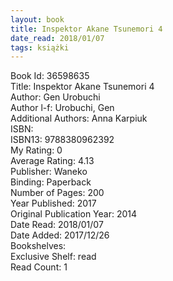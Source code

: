 ```yaml
---
layout: book
title: Inspektor Akane Tsunemori 4
date_read: 2018/01/07
tags: książki
---
```


Book Id: 36598635<br />
Title: Inspektor Akane Tsunemori 4<br />
Author: Gen Urobuchi<br />
Author l-f: Urobuchi, Gen<br />
Additional Authors: Anna Karpiuk<br />
ISBN: <br />
ISBN13: 9788380962392<br />
My Rating: 0<br />
Average Rating: 4.13<br />
Publisher: Waneko<br />
Binding: Paperback<br />
Number of Pages: 200<br />
Year Published: 2017<br />
Original Publication Year: 2014<br />
Date Read: 2018/01/07<br />
Date Added: 2017/12/26<br />
Bookshelves: <br />
Exclusive Shelf: read<br />
Read Count: 1<br />


